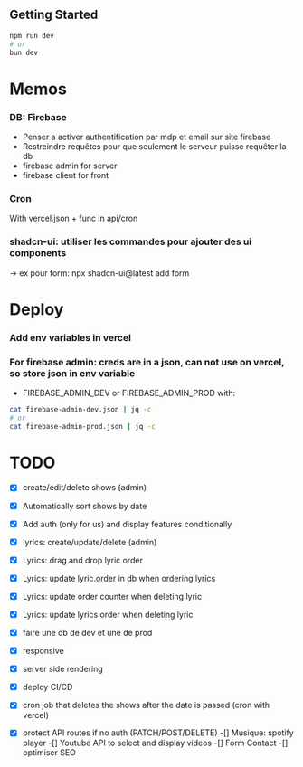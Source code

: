 ## Getting Started
```bash
npm run dev
# or
bun dev
```

# Memos
### DB: Firebase
- Penser a activer authentification par mdp et email sur site firebase
- Restreindre requêtes pour que seulement le serveur puisse requêter la db
- firebase admin for server
- firebase client for front

### Cron
With vercel.json + func in api/cron

### shadcn-ui: utiliser les commandes pour ajouter des ui components
  -> ex pour form: npx shadcn-ui@latest add form

# Deploy

### Add env variables in vercel

### For firebase admin: creds are in a json, can not use on vercel, so store json in env variable

- FIREBASE_ADMIN_DEV or FIREBASE_ADMIN_PROD with:
```bash
cat firebase-admin-dev.json | jq -c
# or
cat firebase-admin-prod.json | jq -c
```

# TODO
- [x] create/edit/delete shows (admin)
-[x] Automatically sort shows by date
-[x] Add auth (only for us) and display features conditionally
-[x] lyrics: create/update/delete (admin)
-[x] Lyrics: drag and drop lyric order
-[x] Lyrics: update lyric.order in db when ordering lyrics
-[x] Lyrics: update order counter when deleting lyric
-[x] Lyrics: update lyrics order when deleting lyric
-[x] faire une db de dev et une de prod
-[x] responsive
-[x] server side rendering
-[x] deploy CI/CD
-[x] cron job that deletes the shows after the date is passed (cron with vercel)
-[x] protect API routes if no auth (PATCH/POST/DELETE)
-[] Musique: spotify player
-[] Youtube API to select and display videos
-[] Form Contact
-[] optimiser SEO


